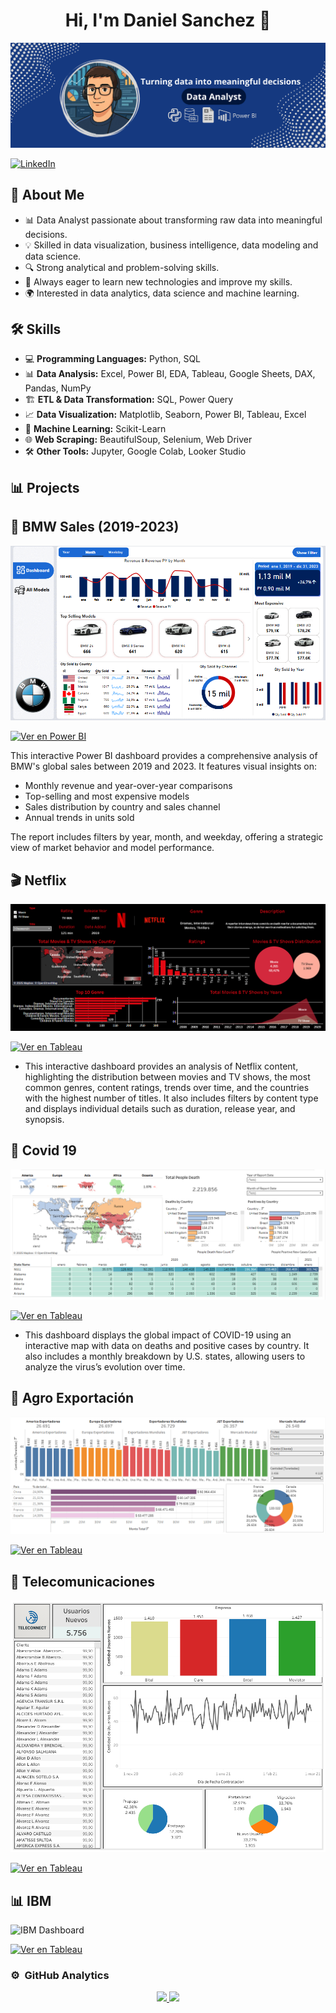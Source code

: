 <div align="center">
<h1 align="center">Hi, I'm Daniel Sanchez</a> 👋</h1>
</div>
<img src="https://github.com/DaniAnalyst/DaniAnalyst/blob/main/Banner.GitHub.png">

[![LinkedIn](https://img.shields.io/badge/LinkedIn-Profile-blue?style=flat&logo=linkedin)](https://www.linkedin.com/in/daniel-sanchez-41220180/)


## 🚀 About Me  
- 📊 Data Analyst passionate about transforming raw data into meaningful decisions.  
- 💡 Skilled in data visualization, business intelligence, data modeling and data science. 
- 🔍 Strong analytical and problem-solving skills.  
- 🚀 Always eager to learn new technologies and improve my skills.  
- 🌍 Interested in data analytics, data science and machine learning.


## 🛠️ Skills  
- 💻 **Programming Languages:** Python, SQL
- 📊 **Data Analysis:** Excel, Power BI, EDA, Tableau, Google Sheets, DAX, Pandas, NumPy
- 🏗️ **ETL & Data Transformation:** SQL, Power Query
- 📈 **Data Visualization:** Matplotlib, Seaborn, Power BI, Tableau, Excel  
- 🔎 **Machine Learning:** Scikit-Learn
- 🌐 **Web Scraping:** BeautifulSoup, Selenium, Web Driver
- 🛠️ **Other Tools:** Jupyter, Google Colab, Looker Studio  



## 📊 Projects

## 🚗 BMW Sales (2019-2023)

![Dashboard BMW](https://github.com/DaniAnalyst/DaniAnalyst/blob/main/BMW%20Sales.png?raw=true)

[![Ver en Power BI](https://img.shields.io/badge/Ver%20Dashboard-en%20Power%20BI-yellow?style=for-the-badge&logo=powerbi)](https://app.powerbi.com/view?r=eyJrIjoiM2NjMTU4MDItNTg2Mi00N2Y3LWIwMGYtMGQ5ZmE2YTIyNGY0IiwidCI6IjAyOTI0NTZhLTRhMDQtNGUwMy1iOWQxLWE2OTllMjg5ODQ4MyIsImMiOjR9)


This interactive Power BI dashboard provides a comprehensive analysis of BMW's global sales between 2019 and 2023. It features visual insights on:

- Monthly revenue and year-over-year comparisons  
- Top-selling and most expensive models  
- Sales distribution by country and sales channel  
- Annual trends in units sold  

The report includes filters by year, month, and weekday, offering a strategic view of market behavior and model performance.


## 🎬 Netflix

[![Dashboard de Netflix](Netflix.png)](https://public.tableau.com/views/Netflix_17466671033690/Netflix?:language=es-ES&:sid=&:redirect=auth&:display_count=n&:origin=viz_share_link)

  <a href="https://public.tableau.com/views/Netflix_17466671033690/Netflix?:language=es-ES&:sid=&:redirect=auth&:display_count=n&:origin=viz_share_link" target="_blank">
    <img src="https://img.shields.io/badge/Ver%20en-Tableau-blue?style=for-the-badge&logo=tableau" alt="Ver en Tableau">
  </a>



- This interactive dashboard provides an analysis of Netflix content, highlighting the distribution between movies and TV shows, the most common genres, content ratings, trends over time, and the countries with the highest number of titles. It also includes filters by content type and displays individual details such as duration, release year, and synopsis.


## 🦠 Covid 19

[![Dashboard COVID-19](Covid19.png)](https://public.tableau.com/views/DashboardCovid19_17466674124350/Dashboard1?:language=es-ES&:sid=&:redirect=auth&:display_count=n&:origin=viz_share_link)

<a href="https://public.tableau.com/views/DashboardCovid19_17466674124350/Dashboard1?:language=es-ES&:sid=&:redirect=auth&:display_count=n&:origin=viz_share_link" target="_blank">
  <img src="https://img.shields.io/badge/Ver%20en-Tableau-blue?style=for-the-badge&logo=tableau" alt="Ver en Tableau">
</a>


- This dashboard displays the global impact of COVID-19 using an interactive map with data on deaths and positive cases by country. It also includes a monthly breakdown by U.S. states, allowing users to analyze the virus’s evolution over time.


## 🌾 Agro Exportación

![Agro Dashboard](Agro.png)

  <a href="https://public.tableau.com/views/ProyectoAgroExportacion/DashboardExportacionAgro?:language=es-ES&:sid=&:redirect=auth&:display_count=n&:origin=viz_share_link" target="_blank">
  <img src="https://img.shields.io/badge/Ver%20en-Tableau-blue?style=for-the-badge&logo=tableau" alt="Ver en Tableau">
</a>


## 📡 Telecomunicaciones

![Telecomunicaciones Dashboard](Telecomunicaciones.png)

<a href="https://public.tableau.com/views/NuevosUsuarios-Telecomunicaciones/Dashboard1?:language=es-ES&:sid=&:redirect=auth&:display_count=n&:origin=viz_share_link" target="_blank">
  <img src="https://img.shields.io/badge/Ver%20en-Tableau-blue?style=for-the-badge&logo=tableau" alt="Ver en Tableau">
</a>


## 📊 IBM

![IBM Dashboard](DashboardIBM.png) 

 <a href="https://public.tableau.com/views/DashboardIBM_17466678358180/DashboardIBM?:language=es-ES&:sid=&:redirect=auth&:display_count=n&:origin=viz_share_link" target="_blank">
   <img src="https://img.shields.io/badge/Ver%20en-Tableau-blue?style=for-the-badge&logo=tableau" alt="Ver en Tableau">
</a>


### ⚙️ &nbsp;GitHub Analytics


<p align="center">
<a href="https://github.com/ArisGuimera">
  <img height="180em" src="https://github-readme-stats-eight-theta.vercel.app/api?username=ArisGuimera&show_icons=true&theme=algolia&include_all_commits=true&count_private=true"/>
  <img height="180em" src="https://github-readme-stats-eight-theta.vercel.app/api/top-langs/?username=ArisGuimera&layout=compact&langs_count=8&theme=algolia"/>
</a>
</p>
